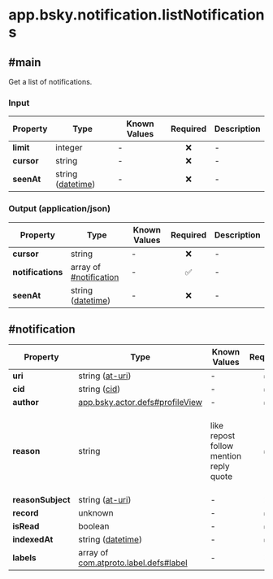 # app.bsky.notification.listNotifications

## #main

Get a list of notifications.

### Input

| Property | Type | Known Values | Required | Description |
| --- | --- | --- | :---: | --- |
| **limit** | integer | - | ❌ | - |
| **cursor** | string | - | ❌ | - |
| **seenAt** | string ([datetime](https://atproto.com/specs/lexicon#datetime)) | - | ❌ | - |

### Output (application/json)

| Property | Type | Known Values | Required | Description |
| --- | --- | --- | :---: | --- |
| **cursor** | string | - | ❌ | - |
| **notifications** | array of [#notification](#notification) | - | ✅ | - |
| **seenAt** | string ([datetime](https://atproto.com/specs/lexicon#datetime)) | - | ❌ | - |

## #notification

| Property | Type | Known Values | Required | Description |
| --- | --- | --- | :---: | --- |
| **uri** | string ([at-uri](https://atproto.com/specs/at-uri-scheme)) | - | ✅ | - |
| **cid** | string ([cid](https://atproto.com/specs/repository#cid-formats)) | - | ✅ | - |
| **author** | [app.bsky.actor.defs#profileView](../../../../lexicons/app/bsky/actor/defs.md#profileview) | - | ✅ | - |
| **reason** | string | like<br>repost<br>follow<br>mention<br>reply<br>quote | ✅ | Expected values are 'like', 'repost', 'follow', 'mention', 'reply', and 'quote'. |
| **reasonSubject** | string ([at-uri](https://atproto.com/specs/at-uri-scheme)) | - | ❌ | - |
| **record** | unknown | - | ✅ | - |
| **isRead** | boolean | - | ✅ | - |
| **indexedAt** | string ([datetime](https://atproto.com/specs/lexicon#datetime)) | - | ✅ | - |
| **labels** | array of [com.atproto.label.defs#label](../../../../lexicons/com/atproto/label/defs.md#label) | - | ❌ | - |
